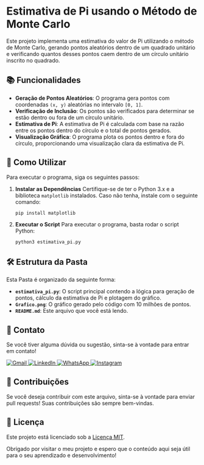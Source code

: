 # Estimativa de Pi usando o Método de Monte Carlo

Este projeto implementa uma estimativa do valor de Pi utilizando o método de Monte Carlo, gerando pontos aleatórios dentro de um quadrado unitário e verificando quantos desses pontos caem dentro de um círculo unitário inscrito no quadrado.

## 📚 Funcionalidades

- **Geração de Pontos Aleatórios**: O programa gera pontos com coordenadas `(x, y)` aleatórias no intervalo `[0, 1]`.
- **Verificação de Inclusão**: Os pontos são verificados para determinar se estão dentro ou fora de um círculo unitário.
- **Estimativa de Pi**: A estimativa de Pi é calculada com base na razão entre os pontos dentro do círculo e o total de pontos gerados.
- **Visualização Gráfica**: O programa plota os pontos dentro e fora do círculo, proporcionando uma visualização clara da estimativa de Pi.

## 🚀 Como Utilizar

Para executar o programa, siga os seguintes passos:

1. **Instalar as Dependências**
   Certifique-se de ter o Python 3.x e a biblioteca `matplotlib` instalados. Caso não tenha, instale com o seguinte comando:
   ```bash
   pip install matplotlib
   ```
2. **Executar o Script**
   Para executar o programa, basta rodar o script Python:
   ```bash
   python3 estimativa_pi.py
   ```
 ## 🛠️ Estrutura da Pasta

Esta Pasta é organizado da seguinte forma:

- **`estimativa_pi.py`**: O script principal contendo a lógica para geração de pontos, cálculo da estimativa de Pi e plotagem do gráfico.
- **`Grafico.png`**: O gráfico gerado pelo código com 10 milhões de pontos.
- **`README.md`**: Este arquivo que você está lendo.

## 💬 Contato

Se você tiver alguma dúvida ou sugestão, sinta-se à vontade para entrar em contato!

<p align="left">
  <a href="mailto:pablocaballero07@gmail.com" title="Gmail">
    <img src="https://img.shields.io/badge/-Gmail-FF0000?style=flat-square&labelColor=FF0000&logo=gmail&logoColor=white" alt="Gmail"/>
  </a>
  <a href="https://www.linkedin.com/in/pabl0maciel" title="LinkedIn">
    <img src="https://img.shields.io/badge/-Linkedin-0e76a8?style=flat-square&logo=Linkedin&logoColor=white" alt="LinkedIn"/>
  </a>
  <a href="https://wa.me/11963934212" title="WhatsApp">
    <img src="https://img.shields.io/badge/-WhatsApp-25d366?style=flat-square&labelColor=25d366&logo=whatsapp&logoColor=white" alt="WhatsApp"/>
  </a>
  <a href="https://www.instagram.com/pabl0maciel" title="Instagram">
    <img src="https://img.shields.io/badge/-Instagram-DF0174?style=flat-square&labelColor=DF0174&logo=instagram&logoColor=white" alt="Instagram"/>
  </a>
</p>

## 🤝 Contribuições

Se você deseja contribuir com este arquivo, sinta-se à vontade para enviar pull requests! Suas contribuições são sempre bem-vindas.

## 📜 Licença

Este projeto está licenciado sob a [Licença MIT](LICENSE).

Obrigado por visitar o meu projeto e espero que o conteúdo aqui seja útil para o seu aprendizado e desenvolvimento!
